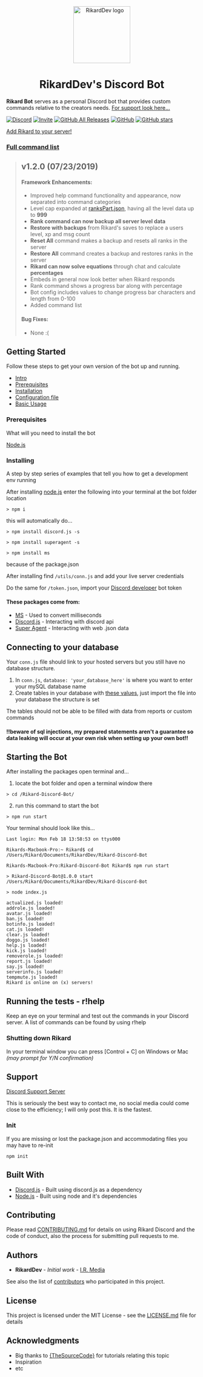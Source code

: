 <div align="center">
  <a href="https://discordapp.com/oauth2/authorize?client_id=546796439725015050&permissions=2080898167&scope=bot">
    <img src="https://i.imgur.com/Y1Z0WBT.png" alt="RikardDev logo" width="150" height="150">
  </a>
</div>
<h1 align="center">RikardDev's Discord Bot</h1>


**Rikard Bot** serves as a personal Discord bot that provides custom commands relative to the creators needs. [For support look here...](https://github.com/riforik/Rikard-Discord-Bot/blob/production/README.md#support)


[![Discord](https://img.shields.io/discord/600715508697792551.svg?color=%237289DA&logo=discord&logoColor=White&style=flat)](https://discord.gg/DMsYtJc)
[![Invite](https://img.shields.io/badge/Rikard-Invite%20to%20Server.svg?color=%237289DA&logo=discord&logoColor=White&style=flat)](https://discordapp.com/oauth2/authorize?client_id=546796439725015050&permissions=2080898167&scope=bot)
[![GitHub All Releases](https://img.shields.io/github/downloads/riforik/Rikard-Discord-Bot/total.svg)](https://github.com/riforik/Rikard-Discord-Bot/blob/master/)
[![GitHub](https://img.shields.io/github/license/riforik/Rikard-Discord-Bot.svg)](https://github.com/riforik/Rikard-Discord-Bot/blob/staging/LICENSE)
[![GitHub stars](https://img.shields.io/github/stars/riforik/Rikard-Discord-Bot.svg?style=social)](https://github.com/riforik/Rikard-Discord-Bot/stargazers)

[Add Rikard to your server!](https://discordapp.com/oauth2/authorize?client_id=546796439725015050&permissions=2080898167&scope=bot)

### [Full command list](./commands/CommandList.md)

> ## v1.2.0 (07/23/2019)
>
> #### Framework Enhancements:
>
> - Improved help command functionality and appearance, now separated into command categories
> - Level cap expanded at [ranksPart.json](./utils/ranksPart.json), having all the level data up to **999**
> - **Rank command can now backup all server level data**
> - **Restore with backups** from Rikard's saves to replace a users level, xp and msg count
> - **Reset All** command makes a backup and resets all ranks in the server
> - **Restore All** command creates a backup and restores ranks in the server
> - **Rikard can now solve equations** through chat and calculate **percentages**
> - Embeds in general now look better when Rikard responds
> - Rank command shows a progress bar along with percentage
> - Bot config includes values to change progress bar characters and length from 0-100
> - Added command list
>
> #### Bug Fixes:
> - None :(




## Getting Started
Follow these steps to get your own version of the bot up and running.

- [Intro](#rikarddevs-discord-bot)
- [Prerequisites](#prerequisites)
- [Installation](#installing)
- [Configuration file](#connecting-to-your-database)
- [Basic Usage](#starting-the-bot)

### Prerequisites

What will you need to install the bot

[Node.js](https://nodejs.org/en/)

### Installing

A step by step series of examples that tell you how to get a development env running

After installing [node.js](https://nodejs.org/en/) enter the following into your terminal at the bot folder location

```shell
> npm i
```
this will automatically do...

```shell
> npm install discord.js -s

> npm install superagent -s

> npm install ms
```
because of the package.json

After installing find `/utils/conn.js` and add your live server credentials

Do the same for `/token.json`, import your [Discord developer](https://discordapp.com/developers/applications/) bot token


#### These packages come from:

* [MS](https://www.npmjs.com/package/ms) - Used to convert milliseconds
* [Discord.js](https://discord.js.org/#/) - Interacting with discord api
* [Super Agent](https://www.npmjs.com/package/superagent) - Interacting with web .json data


## Connecting to your database
Your `conn.js` file should link to your hosted servers but you still have no database structure.

1. In `conn.js`, `database: 'your_database_here'` is where you want to enter your mySQL database name
2. Create tables in your database with [these values](https://github.com/riforik/Rikard-Discord-Bot/tree/production/utils/db.sql), just import the file into your database the structure is set

The tables should not be able to be filled with data from reports or custom commands

#### !!beware of **sql injections**, my prepared statements aren't a guarantee so data leaking will occur at your own risk when setting up your own bot!!


## Starting the Bot
After installing the packages
open terminal and...

1. locate the bot folder and open a terminal window there
```shell
> cd /Rikard-Discord-Bot/
```

2. run this command to start the bot
```shell
> npm run start
```

Your terminal should look like this...
```shell
Last login: Mon Feb 18 13:58:53 on ttys000

Rikards-Macbook-Pro:~ Rikard$ cd /Users/Rikard/Documents/RikardDev/Rikard-Discord-Bot

Rikards-Macbook-Pro:Rikard-Discord-Bot Rikard$ npm run start

> Rikard-Discord-Bot@1.0.0 start /Users/Rikard/Documents/RikardDev/Rikard-Discord-Bot

> node index.js

actualized.js loaded!
addrole.js loaded!
avatar.js loaded!
ban.js loaded!
botinfo.js loaded!
cat.js loaded!
clear.js loaded!
doggo.js loaded!
help.js loaded!
kick.js loaded!
removerole.js loaded!
report.js loaded!
say.js loaded!
serverinfo.js loaded!
tempmute.js loaded!
Rikard is online on (x) servers!
```

## Running the tests - r!help

Keep an eye on your terminal and test out the commands in your Discord server. A list of commands can be found by using r!help

### Shutting down Rikard

In your terminal window you can press [Control + C] on Windows or Mac *(may prompt for Y/N confirmation)*

## Support

[Discord Support Server](https://discord.gg/DMsYtJc)

This is seriously the best way to contact me, no social media could come close to the efficiency; I will only post this. It is the fastest.

### Init

If you are missing or lost the package.json and accommodating files you may have to re-init

```shell
npm init
```

## Built With

* [Discord.js](https://discord.js.org/#/) - Built using discord.js as a dependency
* [Node.js](https://nodejs.org/en/) - Built using node and it's dependencies

## Contributing

Please read [CONTRIBUTING.md](https://gist.github.com/PurpleBooth/b24679402957c63ec426) for details on using Rikard Discord and the code of conduct, also the process for submitting pull requests to me.


## Authors

* **RikardDev** - *Initial work* - [I.R. Media](https://isaiahrobinson.ca/)

See also the list of [contributors](https://github.com/riforik/Rikard-Discord-Bot/contributors) who participated in this project.

## License

This project is licensed under the MIT License - see the [LICENSE.md](LICENSE.md) file for details

## Acknowledgments

* Big thanks to [{TheSourceCode}](https://www.youtube.com/channel/UCNXt2MrZaqfIBknamqwzeXA) for tutorials relating this topic
* Inspiration
* etc
